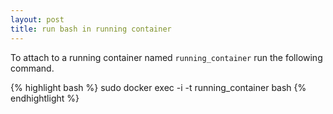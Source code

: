 ```yaml
---
layout: post
title: run bash in running container
---
```


To attach to a running container named `running_container` run the following command.

{% highlight bash %}
sudo docker exec -i -t running_container bash
{% endhightlight %}
